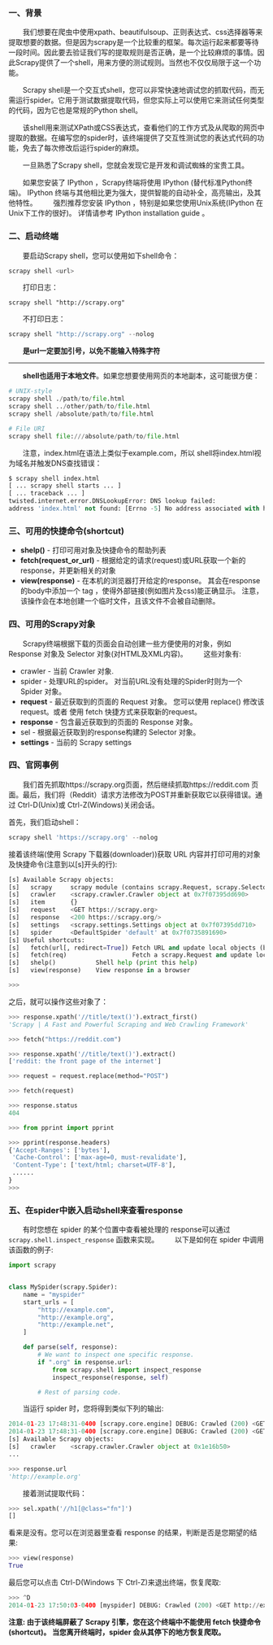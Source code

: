 ### 一、背景
&emsp;&emsp;我们想要在爬虫中使用xpath、beautifulsoup、正则表达式、css选择器等来提取想要的数据。但是因为scrapy是一个比较重的框架。每次运行起来都要等待一段时间。因此要去验证我们写的提取规则是否正确，是一个比较麻烦的事情。因此Scrapy提供了一个shell，用来方便的测试规则。当然也不仅仅局限于这一个功能。  

&emsp;&emsp;Scrapy shell是一个交互式shell，您可以非常快速地调试您的抓取代码，而无需运行spider。它用于测试数据提取代码，但您实际上可以使用它来测试任何类型的代码，因为它也是常规的Python shell。

&emsp;&emsp;该shell用来测试XPath或CSS表达式，查看他们的工作方式及从爬取的网页中提取的数据。在编写您的spider时，该终端提供了交互性测试您的表达式代码的功能，免去了每次修改后运行spider的麻烦。

&emsp;&emsp;一旦熟悉了Scrapy shell，您就会发现它是开发和调试蜘蛛的宝贵工具。

&emsp;&emsp;如果您安装了 IPython ，Scrapy终端将使用 IPython (替代标准Python终端)。 IPython 终端与其他相比更为强大，提供智能的自动补全，高亮输出，及其他特性。
&emsp;&emsp;强烈推荐您安装 IPython ，特别是如果您使用Unix系统(IPython 在Unix下工作的很好)。 详情请参考 IPython installation guide 。

### 二、启动终端
&emsp;&emsp;要启动Scrapy shell，您可以使用如下shell命令：
```python
scrapy shell <url>
```
&emsp;&emsp;打印日志：
```
scrapy shell "http://scrapy.org"
```
&emsp;&emsp;不打印日志：
```python
scrapy shell "http://scrapy.org" --nolog
```

&emsp;&emsp;**是url一定要加引号，以免不能输入特殊字符**

------

&emsp;&emsp;**shell也适用于本地文件**。如果您想要使用网页的本地副本，这可能很方便：
```python
# UNIX-style
scrapy shell ./path/to/file.html
scrapy shell ../other/path/to/file.html
scrapy shell /absolute/path/to/file.html

# File URI
scrapy shell file:///absolute/path/to/file.html
```
&emsp;&emsp;注意，index.html在语法上类似于example.com，所以 shell将index.html视为域名并触发DNS查找错误：
```python
$ scrapy shell index.html
[ ... scrapy shell starts ... ]
[ ... traceback ... ]
twisted.internet.error.DNSLookupError: DNS lookup failed:
address 'index.html' not found: [Errno -5] No address associated with hostname.
```

### 三、可用的快捷命令(shortcut)
* **shelp()** - 打印可用对象及快捷命令的帮助列表
* **fetch(request_or_url)** - 根据给定的请求(request)或URL获取一个新的response，并更新相关的对象
* **view(response)** - 在本机的浏览器打开给定的response。 其会在response的body中添加一个 <base> tag ，使得外部链接(例如图片及css)能正确显示。 注意，该操作会在本地创建一个临时文件，且该文件不会被自动删除。

### 四、可用的Scrapy对象
&emsp;&emsp;Scrapy终端根据下载的页面会自动创建一些方便使用的对象，例如 Response 对象及 Selector 对象(对HTML及XML内容)。
&emsp;&emsp;这些对象有:
* crawler - 当前 Crawler 对象.
* spider - 处理URL的spider。 对当前URL没有处理的Spider时则为一个 Spider 对象。
* **request** - 最近获取到的页面的 Request 对象。 您可以使用 replace() 修改该request。或者 使用 fetch 快捷方式来获取新的request。
* **response** - 包含最近获取到的页面的 Response 对象。
* sel - 根据最近获取到的response构建的 Selector 对象。
* **settings** - 当前的 Scrapy settings

### 四、官网事例
&emsp;&emsp;我们首先抓取https://scrapy.org页面，然后继续抓取https://reddit.com 页面。最后，我们将（Reddit）请求方法修改为POST并重新获取它以获得错误。通过 Ctrl-D(Unix)或 Ctrl-Z(Windows)关闭会话。

首先，我们启动shell：
```python
scrapy shell 'https://scrapy.org' --nolog
```

接着该终端(使用 Scrapy 下载器(downloader))获取 URL 内容并打印可用的对象及快捷命令(注意到以[s]开头的行):
```python
[s] Available Scrapy objects:
[s]   scrapy     scrapy module (contains scrapy.Request, scrapy.Selector, etc)
[s]   crawler    <scrapy.crawler.Crawler object at 0x7f07395dd690>
[s]   item       {}
[s]   request    <GET https://scrapy.org>
[s]   response   <200 https://scrapy.org/>
[s]   settings   <scrapy.settings.Settings object at 0x7f07395dd710>
[s]   spider     <DefaultSpider 'default' at 0x7f0735891690>
[s] Useful shortcuts:
[s]   fetch(url[, redirect=True]) Fetch URL and update local objects (by default, redirects are followed)
[s]   fetch(req)                  Fetch a scrapy.Request and update local objects
[s]   shelp()           Shell help (print this help)
[s]   view(response)    View response in a browser

>>>
```

之后，就可以操作这些对象了：
```python
>>> response.xpath('//title/text()').extract_first()
'Scrapy | A Fast and Powerful Scraping and Web Crawling Framework'

>>> fetch("https://reddit.com")

>>> response.xpath('//title/text()').extract()
['reddit: the front page of the internet']

>>> request = request.replace(method="POST")

>>> fetch(request)

>>> response.status
404

>>> from pprint import pprint

>>> pprint(response.headers)
{'Accept-Ranges': ['bytes'],
 'Cache-Control': ['max-age=0, must-revalidate'],
 'Content-Type': ['text/html; charset=UTF-8'],
 ......
}
>>>
```

### 五、在spider中嵌入启动shell来查看response
&emsp;&emsp;有时您想在 spider 的某个位置中查看被处理的 response可以通过 `scrapy.shell.inspect_response` 函数来实现。
&emsp;&emsp;以下是如何在 spider 中调用该函数的例子:
```python
import scrapy


class MySpider(scrapy.Spider):
    name = "myspider"
    start_urls = [
        "http://example.com",
        "http://example.org",
        "http://example.net",
    ]

    def parse(self, response):
        # We want to inspect one specific response.
        if ".org" in response.url:
            from scrapy.shell import inspect_response
            inspect_response(response, self)

        # Rest of parsing code.
```

&emsp;&emsp;当运行 spider 时，您将得到类似下列的输出:
```python
2014-01-23 17:48:31-0400 [scrapy.core.engine] DEBUG: Crawled (200) <GET http://example.com> (referer: None)
2014-01-23 17:48:31-0400 [scrapy.core.engine] DEBUG: Crawled (200) <GET http://example.org> (referer: None)
[s] Available Scrapy objects:
[s]   crawler    <scrapy.crawler.Crawler object at 0x1e16b50>
...

>>> response.url
'http://example.org'
```

&emsp;&emsp;接着测试提取代码：
```python
>>> sel.xpath('//h1[@class="fn"]')
[]
```

看来是没有。您可以在浏览器里查看 response 的结果，判断是否是您期望的结果:
```python
>>> view(response)
True
```

最后您可以点击 Ctrl-D(Windows 下 Ctrl-Z)来退出终端，恢复爬取:
```python
>>> ^D
2014-01-23 17:50:03-0400 [myspider] DEBUG: Crawled (200) <GET http://example.net> (referer: None)
```
**注意: 由于该终端屏蔽了 Scrapy 引擎，您在这个终端中不能使用 fetch 快捷命令(shortcut)。 当您离开终端时，spider 会从其停下的地方恢复爬取。**
